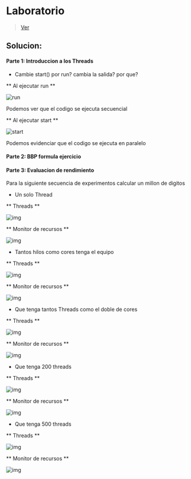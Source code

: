 # Laboratorio

> [Ver](https://eci.gitbook.io/workshops/parallelism-and-concurrency/bbp-formula)

## Solucion:

#### Parte 1: Introduccion a los Threads
- Cambie start() por run? cambia la salida? por que?
 
 ** Al ejecutar run **
 
 ![run](img/run.jpg)
 
 Podemos ver que el codigo se ejecuta secuencial
 
 ** Al ejecutar start **
 
 ![start](img/start.jpg)
 
 Podemos evidenciar que el codigo se ejecuta en paralelo

#### Parte 2: BBP formula ejercicio 
 
 
#### Parte 3: Evaluacion de rendimiento

   Para la siguiente secuencia de experimentos calcular un millon de digitos 

- Un solo Thread

 ** Threads **
 
 ![img](img/hilos1.PNG)
 
 
 ** Monitor de recursos **
 
 
 ![img](img/recursos1.PNG)
 
- Tantos hilos como cores tenga el equipo
 
 ** Threads **
 
 ![img](img/threads_cores.PNG)
 
 ** Monitor de recursos **
 
 ![img](img/recursos_cores.PNG)
 
 - Que tenga tantos Threads como el doble de cores
 
 ** Threads **
 
 ![img](img/double_threads.PNG)
 
 ** Monitor de recursos **
 
  ![img](img/double_recursos.PNG)
  
  - Que tenga 200 threads
  
  ** Threads **
  
  ![img](img/200threads.PNG)
  
  ** Monitor de recursos **
  
  ![img](img/200threadsProcesos.PNG)
  
  - Que tenga 500 threads
  
 ** Threads **
 
 ![img](img/500Threads.PNG)
 
 **  Monitor de recursos **
 
 ![img](img/500Monitor.PNG)